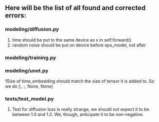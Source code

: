 ## Here will be the list of all found and corrected errors:


### modeling/diffusion.py

1. time should be put to the same device as x in self.forward()
2. random noise should be put on device before eps_model, not after 

### modeling/training.py


### modeling/unet.py

1Size of time_embedding should match the size of tensor it is added to. So we do [:, :, None, None]


### tests/test_model.py

1. Test for diffusion loss is really strange, we should not expect it to be between 1.0 and 1.2. 
We, though, anticipate it to be non-negative.